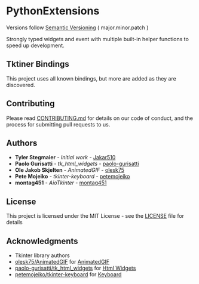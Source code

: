 # PythonExtensions

Versions follow [Semantic Versioning](https://semver.org/) ( major.minor.patch )

Strongly typed widgets and event with multiple built-in helper functions to speed up development.

## Tktiner Bindings

This project uses all known bindings, but more are added as they are discovered. 

## Contributing

Please read [CONTRIBUTING.md](https://github.com/Jakar510/PythonExtensions/blob/master/.github/CONTRIBUTING.md) for details on our code of conduct, and the process for submitting pull requests to us.

## Authors

* **Tyler Stegmaier** - *Initial work* - [Jakar510](https://github.com/Jakar510)
* **Paolo Gurisatti** - *tk_html_widgets* - [paolo-gurisatti](https://github.com/paolo-gurisatti)
* **Ole Jakob Skjelten** - *AnimatedGIF* - [olesk75](https://github.com/olesk75)
* **Pete Mojeiko** - *tkinter-keyboard* - [petemojeiko](https://ghttps://github.com/petemojeiko)
* **montag451** - *AioTkinter* - [montag451](https://github.com/montag451)

## License

This project is licensed under the MIT License - see the [LICENSE](https://github.com/Jakar510/PythonExtensions/blob/master/LICENSE.md) file for details

## Acknowledgments

* Tkinter library authors
* [olesk75/AnimatedGIF](https://github.com/olesk75/AnimatedGIF) for [AnimatedGIF](https://github.com/Jakar510/PythonExtensions/blob/master/PythonExtensions/tk/CustomWidgets/AnimatedGIF.py)
* [paolo-gurisatti/tk_html_widgets](https://github.com/paolo-gurisatti/tk_html_widgets) for [Html Widgets](https://github.com/Jakar510/PythonExtensions/blob/master/PythonExtensions/tk/CustomWidgets/HTML.py)
* [petemojeiko/tkinter-keyboard](https://github.com/petemojeiko/tkinter-keyboard) for [Keyboard](https://github.com/Jakar510/PythonExtensions/blob/master/PythonExtensions/tk/CustomWidgets/KeyBoard.py)
